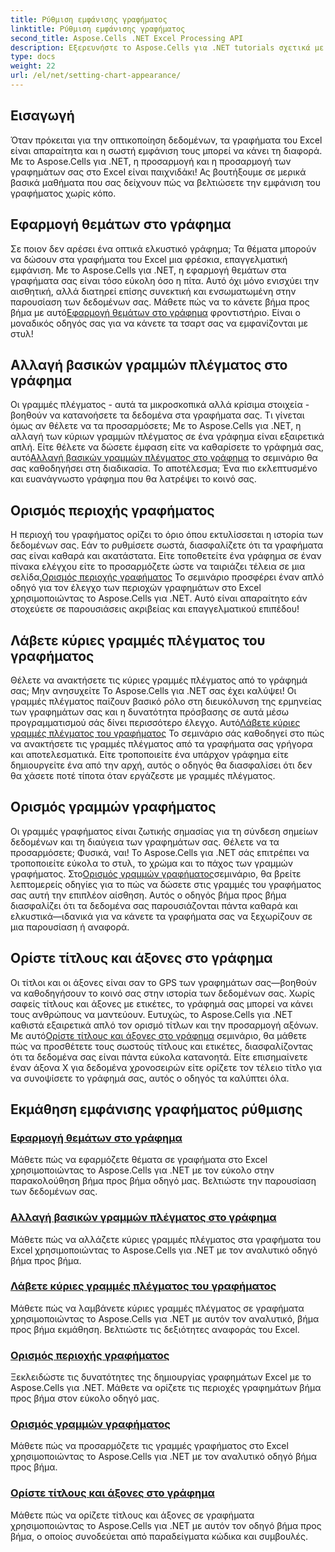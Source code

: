 ```yaml
---
title: Ρύθμιση εμφάνισης γραφήματος
linktitle: Ρύθμιση εμφάνισης γραφήματος
second_title: Aspose.Cells .NET Excel Processing API
description: Εξερευνήστε το Aspose.Cells για .NET tutorials σχετικά με τη ρύθμιση εμφάνισης γραφήματος. Μάθετε να εφαρμόζετε θέματα, να αλλάζετε γραμμές πλέγματος, να ορίζετε περιοχές γραφημάτων, τίτλους, άξονες και πολλά άλλα με εύκολους οδηγούς.
type: docs
weight: 22
url: /el/net/setting-chart-appearance/
---
```

## Εισαγωγή

Όταν πρόκειται για την οπτικοποίηση δεδομένων, τα γραφήματα του Excel είναι απαραίτητα και η σωστή εμφάνιση τους μπορεί να κάνει τη διαφορά. Με το Aspose.Cells για .NET, η προσαρμογή και η προσαρμογή των γραφημάτων σας στο Excel είναι παιχνιδάκι! Ας βουτήξουμε σε μερικά βασικά μαθήματα που σας δείχνουν πώς να βελτιώσετε την εμφάνιση του γραφήματος χωρίς κόπο.

## Εφαρμογή θεμάτων στο γράφημα
 Σε ποιον δεν αρέσει ένα οπτικά ελκυστικό γράφημα; Τα θέματα μπορούν να δώσουν στα γραφήματα του Excel μια φρέσκια, επαγγελματική εμφάνιση. Με το Aspose.Cells για .NET, η εφαρμογή θεμάτων στα γραφήματα σας είναι τόσο εύκολη όσο η πίτα. Αυτό όχι μόνο ενισχύει την αισθητική, αλλά διατηρεί επίσης συνεκτική και ενσωματωμένη στην παρουσίαση των δεδομένων σας. Μάθετε πώς να το κάνετε βήμα προς βήμα με αυτό[Εφαρμογή θεμάτων στο γράφημα](./apply-themes-in-chart/) φροντιστήριο. Είναι ο μοναδικός οδηγός σας για να κάνετε τα τσαρτ σας να εμφανίζονται με στυλ!

## Αλλαγή βασικών γραμμών πλέγματος στο γράφημα
Οι γραμμές πλέγματος - αυτά τα μικροσκοπικά αλλά κρίσιμα στοιχεία - βοηθούν να κατανοήσετε τα δεδομένα στα γραφήματα σας. Τι γίνεται όμως αν θέλετε να τα προσαρμόσετε; Με το Aspose.Cells για .NET, η αλλαγή των κύριων γραμμών πλέγματος σε ένα γράφημα είναι εξαιρετικά απλή. Είτε θέλετε να δώσετε έμφαση είτε να καθαρίσετε το γράφημά σας, αυτό[Αλλαγή βασικών γραμμών πλέγματος στο γράφημα](./change-major-gridlines-in-chart/) το σεμινάριο θα σας καθοδηγήσει στη διαδικασία. Το αποτέλεσμα; Ένα πιο εκλεπτυσμένο και ευανάγνωστο γράφημα που θα λατρέψει το κοινό σας.

## Ορισμός περιοχής γραφήματος
 Η περιοχή του γραφήματος ορίζει το όριο όπου εκτυλίσσεται η ιστορία των δεδομένων σας. Εάν το ρυθμίσετε σωστά, διασφαλίζετε ότι τα γραφήματα σας είναι καθαρά και ακατάστατα. Είτε τοποθετείτε ένα γράφημα σε έναν πίνακα ελέγχου είτε το προσαρμόζετε ώστε να ταιριάζει τέλεια σε μια σελίδα,[Ορισμός περιοχής γραφήματος](./set-chart-area/) Το σεμινάριο προσφέρει έναν απλό οδηγό για τον έλεγχο των περιοχών γραφημάτων στο Excel χρησιμοποιώντας το Aspose.Cells για .NET. Αυτό είναι απαραίτητο εάν στοχεύετε σε παρουσιάσεις ακριβείας και επαγγελματικού επιπέδου!

## Λάβετε κύριες γραμμές πλέγματος του γραφήματος
Θέλετε να ανακτήσετε τις κύριες γραμμές πλέγματος από το γράφημά σας; Μην ανησυχείτε Το Aspose.Cells για .NET σας έχει καλύψει! Οι γραμμές πλέγματος παίζουν βασικό ρόλο στη διευκόλυνση της ερμηνείας των γραφημάτων σας και η δυνατότητα πρόσβασης σε αυτά μέσω προγραμματισμού σάς δίνει περισσότερο έλεγχο. Αυτό[Λάβετε κύριες γραμμές πλέγματος του γραφήματος](./get-major-gridlines-of-chart/) Το σεμινάριο σάς καθοδηγεί στο πώς να ανακτήσετε τις γραμμές πλέγματος από τα γραφήματα σας γρήγορα και αποτελεσματικά. Είτε τροποποιείτε ένα υπάρχον γράφημα είτε δημιουργείτε ένα από την αρχή, αυτός ο οδηγός θα διασφαλίσει ότι δεν θα χάσετε ποτέ τίποτα όταν εργάζεστε με γραμμές πλέγματος.

## Ορισμός γραμμών γραφήματος
 Οι γραμμές γραφήματος είναι ζωτικής σημασίας για τη σύνδεση σημείων δεδομένων και τη διαύγεια των γραφημάτων σας. Θέλετε να τα προσαρμόσετε; Φυσικά, ναι! Το Aspose.Cells για .NET σάς επιτρέπει να τροποποιείτε εύκολα το στυλ, το χρώμα και το πάχος των γραμμών γραφήματος. Στο[Ορισμός γραμμών γραφήματος](./set-chart-lines/)σεμινάριο, θα βρείτε λεπτομερείς οδηγίες για το πώς να δώσετε στις γραμμές του γραφήματος σας αυτή την επιπλέον αίσθηση. Αυτός ο οδηγός βήμα προς βήμα διασφαλίζει ότι τα δεδομένα σας παρουσιάζονται πάντα καθαρά και ελκυστικά—ιδανικά για να κάνετε τα γραφήματα σας να ξεχωρίζουν σε μια παρουσίαση ή αναφορά.

## Ορίστε τίτλους και άξονες στο γράφημα
 Οι τίτλοι και οι άξονες είναι σαν το GPS των γραφημάτων σας—βοηθούν να καθοδηγήσουν το κοινό σας στην ιστορία των δεδομένων σας. Χωρίς σαφείς τίτλους και άξονες με ετικέτες, το γράφημά σας μπορεί να κάνει τους ανθρώπους να μαντεύουν. Ευτυχώς, το Aspose.Cells για .NET καθιστά εξαιρετικά απλό τον ορισμό τίτλων και την προσαρμογή αξόνων. Με αυτό[Ορίστε τίτλους και άξονες στο γράφημα](./set-titles-and-axes-in-chart/) σεμινάριο, θα μάθετε πώς να προσθέτετε τους σωστούς τίτλους και ετικέτες, διασφαλίζοντας ότι τα δεδομένα σας είναι πάντα εύκολα κατανοητά. Είτε επισημαίνετε έναν άξονα Χ για δεδομένα χρονοσειρών είτε ορίζετε τον τέλειο τίτλο για να συνοψίσετε το γράφημά σας, αυτός ο οδηγός τα καλύπτει όλα.

## Εκμάθηση εμφάνισης γραφήματος ρύθμισης
### [Εφαρμογή θεμάτων στο γράφημα](./apply-themes-in-chart/)
Μάθετε πώς να εφαρμόζετε θέματα σε γραφήματα στο Excel χρησιμοποιώντας το Aspose.Cells για .NET με τον εύκολο στην παρακολούθηση βήμα προς βήμα οδηγό μας. Βελτιώστε την παρουσίαση των δεδομένων σας.
### [Αλλαγή βασικών γραμμών πλέγματος στο γράφημα](./change-major-gridlines-in-chart/)
Μάθετε πώς να αλλάζετε κύριες γραμμές πλέγματος στα γραφήματα του Excel χρησιμοποιώντας το Aspose.Cells για .NET με τον αναλυτικό οδηγό βήμα προς βήμα.
### [Λάβετε κύριες γραμμές πλέγματος του γραφήματος](./get-major-gridlines-of-chart/)
Μάθετε πώς να λαμβάνετε κύριες γραμμές πλέγματος σε γραφήματα χρησιμοποιώντας το Aspose.Cells για .NET με αυτόν τον αναλυτικό, βήμα προς βήμα εκμάθηση. Βελτιώστε τις δεξιότητες αναφοράς του Excel.
### [Ορισμός περιοχής γραφήματος](./set-chart-area/)
Ξεκλειδώστε τις δυνατότητες της δημιουργίας γραφημάτων Excel με το Aspose.Cells για .NET. Μάθετε να ορίζετε τις περιοχές γραφημάτων βήμα προς βήμα στον εύκολο οδηγό μας.
### [Ορισμός γραμμών γραφήματος](./set-chart-lines/)
Μάθετε πώς να προσαρμόζετε τις γραμμές γραφήματος στο Excel χρησιμοποιώντας το Aspose.Cells για .NET με τον αναλυτικό οδηγό βήμα προς βήμα.
### [Ορίστε τίτλους και άξονες στο γράφημα](./set-titles-and-axes-in-chart/)
Μάθετε πώς να ορίζετε τίτλους και άξονες σε γραφήματα χρησιμοποιώντας το Aspose.Cells για .NET με αυτόν τον οδηγό βήμα προς βήμα, ο οποίος συνοδεύεται από παραδείγματα κώδικα και συμβουλές.